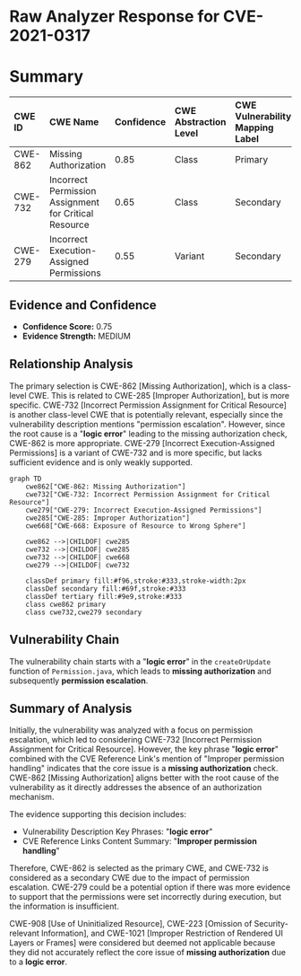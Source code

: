 # Raw Analyzer Response for CVE-2021-0317

# Summary
| CWE ID  | CWE Name                                                                     | Confidence | CWE Abstraction Level | CWE Vulnerability Mapping Label | CWE-Vulnerability Mapping Notes |
| :-------- | :--------------------------------------------------------------------------- | :---------- | :---------------------- | :------------------------------ | :------------------------------ |
| CWE-862   | Missing Authorization                                                        | 0.85       | Class                  | Primary                          | Allowed-with-Review              |
| CWE-732   | Incorrect Permission Assignment for Critical Resource                      | 0.65       | Class                  | Secondary                         | Allowed-with-Review              |
| CWE-279   | Incorrect Execution-Assigned Permissions                                   | 0.55       | Variant                  | Secondary                         | Allowed              |

## Evidence and Confidence

*   **Confidence Score:** 0.75
*   **Evidence Strength:** MEDIUM

## Relationship Analysis
The primary selection is CWE-862 [Missing Authorization], which is a class-level CWE. This is related to CWE-285 [Improper Authorization], but is more specific. CWE-732 [Incorrect Permission Assignment for Critical Resource] is another class-level CWE that is potentially relevant, especially since the vulnerability description mentions "permission escalation". However, since the root cause is a "**logic error**" leading to the missing authorization check, CWE-862 is more appropriate. CWE-279 [Incorrect Execution-Assigned Permissions] is a variant of CWE-732 and is more specific, but lacks sufficient evidence and is only weakly supported.

```mermaid
graph TD
    cwe862["CWE-862: Missing Authorization"]
    cwe732["CWE-732: Incorrect Permission Assignment for Critical Resource"]
    cwe279["CWE-279: Incorrect Execution-Assigned Permissions"]
    cwe285["CWE-285: Improper Authorization"]
    cwe668["CWE-668: Exposure of Resource to Wrong Sphere"]
    
    cwe862 -->|CHILDOF| cwe285
    cwe732 -->|CHILDOF| cwe285
    cwe732 -->|CHILDOF| cwe668
    cwe279 -->|CHILDOF| cwe732
    
    classDef primary fill:#f96,stroke:#333,stroke-width:2px
    classDef secondary fill:#69f,stroke:#333
    classDef tertiary fill:#9e9,stroke:#333
    class cwe862 primary
    class cwe732,cwe279 secondary
```

## Vulnerability Chain
The vulnerability chain starts with a "**logic error**" in the `createOrUpdate` function of `Permission.java`, which leads to **missing authorization** and subsequently **permission escalation**.

## Summary of Analysis
Initially, the vulnerability was analyzed with a focus on permission escalation, which led to considering CWE-732 [Incorrect Permission Assignment for Critical Resource]. However, the key phrase "**logic error**" combined with the CVE Reference Link's mention of "Improper permission handling" indicates that the core issue is a **missing authorization** check. CWE-862 [Missing Authorization] aligns better with the root cause of the vulnerability as it directly addresses the absence of an authorization mechanism.

The evidence supporting this decision includes:
- Vulnerability Description Key Phrases: "**logic error**"
- CVE Reference Links Content Summary: "**Improper permission handling**"

Therefore, CWE-862 is selected as the primary CWE, and CWE-732 is considered as a secondary CWE due to the impact of permission escalation. CWE-279 could be a potential option if there was more evidence to support that the permissions were set incorrectly during execution, but the information is insufficient.

CWE-908 [Use of Uninitialized Resource], CWE-223 [Omission of Security-relevant Information], and CWE-1021 [Improper Restriction of Rendered UI Layers or Frames] were considered but deemed not applicable because they did not accurately reflect the core issue of **missing authorization** due to a **logic error**.